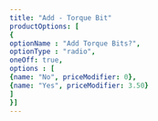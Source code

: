 ```yaml
---
title: "Add - Torque Bit"
productOptions: [
{
optionName : "Add Torque Bits?",
optionType : "radio",
oneOff: true,
options : [
{name: "No", priceModifier: 0},
{name: "Yes", priceModifier: 3.50}
]
}]
---
```

